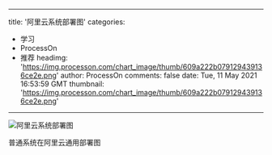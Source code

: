 
---
title: '阿里云系统部署图'
categories: 
 - 学习
 - ProcessOn
 - 推荐
headimg: 'https://img.processon.com/chart_image/thumb/609a222b079129439136ce2e.png'
author: ProcessOn
comments: false
date: Tue, 11 May 2021 16:53:59 GMT
thumbnail: 'https://img.processon.com/chart_image/thumb/609a222b079129439136ce2e.png'
---

<div>   
<img class="thumb" alt="阿里云系统部署图" src="https://img.processon.com/chart_image/thumb/609a222b079129439136ce2e.png" referrerpolicy="no-referrer">
<p>普通系统在阿里云通用部署图</p>  
</div>
            